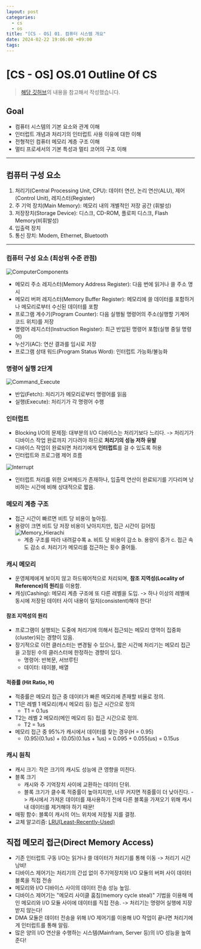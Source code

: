 ```yaml
---
layout: post
categories:
  - cs
  - os
title: "[CS - OS] 01. 컴퓨터 시스템 개요"
date: 2024-02-22 19:06:00 +09:00
tags:
---
```

# \[CS - OS] OS.01 Outline Of CS

>[해당 깃허브](https://github.com/GimunLee/tech-refrigerator/blob/master/Operating%20System/Lecture%20Note/01%EC%9E%A5.%20%EC%BB%B4%ED%93%A8%ED%84%B0%20%EC%8B%9C%EC%8A%A4%ED%85%9C%20%EA%B0%9C%EC%9A%94.md)의 내용을 참고해서 작성했습니다.
## Goal
- 컴퓨터 시스템의 기본 요소와 관계 이해
- 인터럽트 개념과 처리기의 인터럽트 사용 이유에 대한 이해
- 전형적인 컴퓨터 메모리 계층 구조 이해
- 멀티 프로세서의 기본 특성과 멀티 코어의 구조 이해

---

## 컴퓨터 구성 요소
1. 처리기(Central Processing Unit, CPU): 데이터 연산, 논리 연산(ALU), 제어(Control Unit), 레지스터(Register)
2. 주 기억 장치(Main Memory): 메모리 내의 개별적인 저장 공간 (휘발성)
3. 저장장치(Storage Device): 디스크, CD-ROM, 플로피 디스크, Flash Memory(비휘발성)
4. 입출력 장치
5. 통신 장치: Modem, Ethernet, Bluetooth

---

### 컴퓨터 구성 요소 (최상위 수준 관점)

![ComputerComponents](/public/img/outlineofcs_computer_componant.png)

- 메모리 주소 레지스터(Memory Address Register): 다음 번에 읽거나 쓸 주소 명시
- 메모리 버퍼 레지스터(Memory Buffer Register): 메모리에 쓸 데이터를 포함하거나 메모리로부터 수신된 데이터를 포함
- 프로그램 계수기(Program Counter): 다음 실행될 명령어의 주소(실행할 기계어 코드 위치)를 저장
- 명령어 레지스터(Instruction Register): 최근 반입된 명령어 포함(실행 중일 명령어)
- 누산기(AC): 연산 결과를 임시로 저장
- 프로그램 상태 워드(Program Status Word): 인터럽트 가능화/불능화

### 명령어 실행 2단계

![Command_Execute](/public/img/outlineofcs_cmd2.png)

- 반입(Fetch): 처리기가 메모리로부터 명령어를 읽음
- 실행(Execute): 처리기가 각 명령어 수행

### 인터럽트
- Blocking I/O의 문제점: 대부분의 I/O 디바이스는 처리기보다 느리다.
  -> 처리기가 디바이스 작업 완료까지 기다려야 하므로 **처리기의 성능 저하 유발**
- 디바이스 작업이 완료되면 처리기에게 **인터럽트**를 걸 수 있도록 허용
- 인터럽트와 프로그램 제어 흐름

![Interrupt](/public/img/outlineofcs_interupt.png)

- 인터럽트 처리를 위한 오버헤드가 존재하나, 입출력 연산이 완료되기를 기다리며 낭비하는 시간에 비해 상대적으로 짧음.

### 메모리 계층 구조
- 접근 시간이 빠르면 비트 당 비용이 높아짐.
- 용량이 크면 비트 당 저장 비용이 낮아지지만, 접근 시간이 길어짐
	![Memory_Hierachi](/public/img/outlineofcs_memory_hierachi.png)
	- 계층 구조를 따라 내려갈수록
		a. 비트 당 비용이 감소
		b. 용량이 증가
		c. 접근 속도 감소
		d. 처리기가 메모리를 접근하는 횟수 줄어듦.

### 캐시 메모리
- 운영체제에게 보이지 않고 하드웨어적으로 처리되며, **참조 지역성(Locality of Reference)의 원리**를 이용함.
- 캐싱(Cashing): 메모리 계층 구조에 또 다른 레벨을 도입.
  -> 하나 이상의 레벨에 동시에 저장된 데이터 사이 내용이 일치(consistent)해야 한다!

#### 참조 지역성의 원리
- 프로그램이 실행되는 도중에 처리기에 의해서 접근되는 메모리 영역이 집중화(cluster)되는 경향이 있음.
- 장기적으로 이런 클러스터는 변경될 수 있으나, 짧은 시간에 처리기는 메모리 접근을 고정된 수의 클러스터에 한정하는 경향이 있다.
	- 명령어: 반복문, 서브루틴
	- 데이터: 테이블, 배열

#### 적중률 (Hit Ratio, H)
- 적중률은 메모리 접근 중 데이터가 빠른 메모리에 존재할 비율로 정의.
- T1은 레벨 1 메모리(캐시 메모리 등) 접근 시간으로 정의
	- T1 = 0.1us
- T2는 레벨 2 메모리(메인 메모리 등) 접근 시간으로 정의.
	- T2 = 1us
- 메모리 접근 중 95%가 캐시에서 데이터를 찾는 경우(H = 0.95)
	- (0.95)(0.1us) + (0.05)(0.1us + 1us) = 0.095 + 0.055(us) = 0.15us

### 캐시 원칙
- 캐시 크기: 작은 크기의 캐시도 성능에 큰 영향을 미친다.
- 블록 크기
	- 캐시와 주 기억장치 사이에 교환하는 데이터 단위.
	- 블록 크기가 클수록 적중률이 높아지지만, 너무 커지면 적중률이 더 낮아진다.
	  -> 캐시에서 가져온 데이터를 재사용하기 전에 다른 블록을 가져오기 위해 캐시 내 데이터를 제거해야 하기 때문!
- 매핑 함수: 블록이 캐시의 어느 위치에 저장될 지를 결정.
- 교체 알고리즘: [LRU(Least-Recently-Used)](/algorithm/_posts/2024-02-21-lrucache)

## 직접 메모리 접근(Direct Memory Access)
- 기존 인터럽트 구동 I/O는 읽거나 쓸 데이터가 처리기를 통해 이동
  -> 처리기 시간 낭비!
- 디바이스 제어기는 처리기의 간섭 없이 주기억장치와 I/O 모듈의 버퍼 사이 데이터 블록을 직접 전송
- 메모리와 I/O 디바이스 사이의 데이터 전송 성능 높임.
- 디바이스 제어기는 "메모리 사이클 훔침(memory cycle steal)" 기법을 이용해 메인 메모리와 I/O 모듈 사이에 데이터를 직접 전송.
  -> 처리기는 명령어 실행에 지장 받지 않는다!
- DMA 모듈은 데이터 전송을 위해 I/O 제어기를 이용해 I/O 작업이 끝나면 처리기에게 인터럽트를 통해 알림.
- 많은 양의 I/O 연산을 수행하는 시스템(Mainfram, Server 등)의 I/O 성능을 높여준다!
